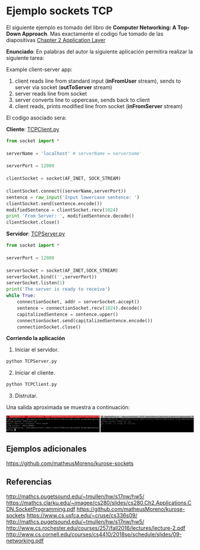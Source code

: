 # Ejemplo sockets TCP #

El siguiente ejemplo es tomado del libro de **Computer Networking: A Top-Down Approach**. Mas exactamente el codigo fue tomado de las diapositivas [Chapter 2 Application Layer](https://mathcs.clarku.edu/~jmagee/cs280/slides/cs280.Ch2.Applications.CDN.SocketProgramming.pdf)

**Enunciado**:
En palabras del autor la siguiente aplicación permitira realizar la siguiente tarea:

Example client-server app:
1. client reads line from standard input (**inFromUser** stream), sends to server via socket (**outToServer** stream)
2. server reads line from socket
3. server converts line to uppercase, sends back to client
4. client reads, prints modified line from socket (**inFromServer** stream)

El codigo asociado sera:

**Cliente**: [TCPClient.py](TCPClient.py)

```python
from socket import *

serverName = 'localhost' # serverName = servername'

serverPort = 12000

clientSocket = socket(AF_INET, SOCK_STREAM)

clientSocket.connect((serverName,serverPort))
sentence = raw_input('Input lowercase sentence: ')
clientSocket.send(sentence.encode())
modifiedSentence = clientSocket.recv(1024)
print 'From Server: ', modifiedSentence.decode()
clientSocket.close()
```

**Servidor**: [TCPServer.py](TCPServer.py)

```python
from socket import *

serverPort = 12000

serverSocket = socket(AF_INET,SOCK_STREAM)
serverSocket.bind(('',serverPort))
serverSocket.listen(1)
print('The server is ready to receive')
while True:
    connectionSocket, addr = serverSocket.accept()
    sentence = connectionSocket.recv(1024).decode()
    capitalizedSentence = sentence.upper()
    connectionSocket.send(capitalizedSentence.encode())
    connectionSocket.close()
```

**Corriendo la aplicación**

1. Iniciar el servidor.

```bash
python TCPServer.py
```

2. Iniciar el cliente.

```bash
python TCPClient.py
```

3. Distrutar.

Una salida aproximada se muestra a continuación:

![example_TCP](example_TCP.png)

## Ejemplos adicionales ##

https://github.com/matheusMoreno/kurose-sockets


## Referencias ##

http://mathcs.pugetsound.edu/~tmullen/hw/s17nw/hw5/
https://mathcs.clarku.edu/~jmagee/cs280/slides/cs280.Ch2.Applications.CDN.SocketProgramming.pdf
https://github.com/matheusMoreno/kurose-sockets
https://www.cs.usfca.edu/~cruse/cs336s09/
http://mathcs.pugetsound.edu/~tmullen/hw/s17nw/hw5/
http://www.cs.rochester.edu/courses/257/fall2016/lectures/lecture-2.pdf
http://www.cs.cornell.edu/courses/cs4410/2018sp/schedule/slides/09-networking.pdf